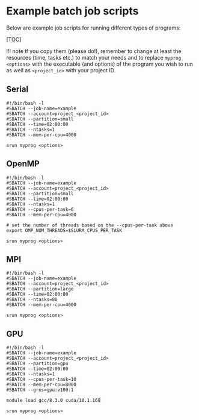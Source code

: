 # Example batch job scripts

Below are example job scripts for running different types of programs:

[TOC]

!!! note
    If you copy them (please do!), remember to change at least the resources
    (time, tasks etc.) to match your needs and to replace `myprog <options>`
    with the executable (and options) of the program you wish to run as well
    as `<project_id>` with your project ID.

## Serial

```
#!/bin/bash -l
#SBATCH --job-name=example
#SBATCH --account=project_<project_id>
#SBATCH --partition=small
#SBATCH --time=02:00:00
#SBATCH --ntasks=1
#SBATCH --mem-per-cpu=4000

srun myprog <options>
```

## OpenMP

```
#!/bin/bash -l
#SBATCH --job-name=example
#SBATCH --account=project_<project_id>
#SBATCH --partition=small
#SBATCH --time=02:00:00
#SBATCH --ntasks=1
#SBATCH --cpus-per-task=6
#SBATCH --mem-per-cpu=4000

# set the number of threads based on the --cpus-per-task above
export OMP_NUM_THREADS=$SLURM_CPUS_PER_TASK

srun myprog <options>
```

## MPI

```
#!/bin/bash -l
#SBATCH --job-name=example
#SBATCH --account=project_<project_id>
#SBATCH --partition=large
#SBATCH --time=02:00:00
#SBATCH --ntasks=80
#SBATCH --mem-per-cpu=4000

srun myprog <options>
```

## GPU

```
#!/bin/bash -l
#SBATCH --job-name=example
#SBATCH --account=project_<project_id>
#SBATCH --partition=gpu
#SBATCH --time=02:00:00
#SBATCH --ntasks=1
#SBATCH --cpus-per-task=10
#SBATCH --mem-per-cpu=8000
#SBATCH --gres=gpu:v100:1

module load gcc/8.3.0 cuda/10.1.168

srun myprog <options>
```
